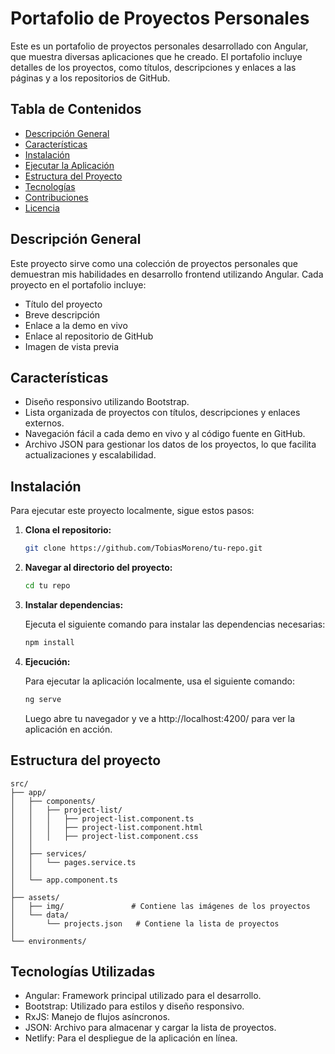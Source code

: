 # Portafolio de Proyectos Personales

Este es un portafolio de proyectos personales desarrollado con Angular, que muestra diversas aplicaciones que he creado. El portafolio incluye detalles de los proyectos, como títulos, descripciones y enlaces a las páginas y a los repositorios de GitHub.

## Tabla de Contenidos

- [Descripción General](#descripción-general)
- [Características](#características)
- [Instalación](#instalación)
- [Ejecutar la Aplicación](#ejecutar-la-aplicación)
- [Estructura del Proyecto](#estructura-del-proyecto)
- [Tecnologías](#tecnologías)
- [Contribuciones](#contribuciones)
- [Licencia](#licencia)

## Descripción General

Este proyecto sirve como una colección de proyectos personales que demuestran mis habilidades en desarrollo frontend utilizando Angular. Cada proyecto en el portafolio incluye:

- Título del proyecto
- Breve descripción
- Enlace a la demo en vivo
- Enlace al repositorio de GitHub
- Imagen de vista previa

## Características

- Diseño responsivo utilizando Bootstrap.
- Lista organizada de proyectos con títulos, descripciones y enlaces externos.
- Navegación fácil a cada demo en vivo y al código fuente en GitHub.
- Archivo JSON para gestionar los datos de los proyectos, lo que facilita actualizaciones y escalabilidad.

## Instalación

Para ejecutar este proyecto localmente, sigue estos pasos:

1. **Clona el repositorio:**

   ````bash
   git clone https://github.com/TobiasMoreno/tu-repo.git
2. **Navegar al directorio del proyecto:**

   ```bash
   cd tu repo
   ````
3. **Instalar dependencias:**

    Ejecuta el siguiente comando para instalar las dependencias necesarias:
   ```bash
   npm install
   ````
3. **Ejecución:**

    Para ejecutar la aplicación localmente, usa el siguiente comando:
   ```bash
   ng serve
   ````
   Luego abre tu navegador y ve a http://localhost:4200/ para ver la aplicación en acción.

## Estructura del proyecto
````
src/
├── app/
│   ├── components/
│   │   ├── project-list/
│   │   │   ├── project-list.component.ts
│   │   │   ├── project-list.component.html
│   │   │   ├── project-list.component.css
│   │
│   ├── services/
│   │   └── pages.service.ts
│   │
│   └── app.component.ts
│
├── assets/
│   ├── img/               # Contiene las imágenes de los proyectos
│   └── data/
│       └── projects.json   # Contiene la lista de proyectos
│
└── environments/
````

## Tecnologías Utilizadas
- Angular: Framework principal utilizado para el desarrollo.
- Bootstrap: Utilizado para estilos y diseño responsivo.
- RxJS: Manejo de flujos asíncronos.
- JSON: Archivo para almacenar y cargar la lista de proyectos.
- Netlify: Para el despliegue de la aplicación en línea.